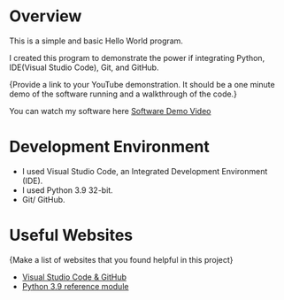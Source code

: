 # Overview

This is a simple and basic Hello World program. 

I created this program to demonstrate the power if integrating Python, IDE(Visual Studio Code), Git, and GitHub.


{Provide a link to your YouTube demonstration.  It should be a one minute demo of the software running and a walkthrough of the code.}

You can watch my software here [Software Demo Video](https://youtu.be/L84GH84wWRY)

# Development Environment
* I used Visual Studio Code, an Integrated Development Environment (IDE).
* I used Python 3.9 32-bit.
* Git/ GitHub.

# Useful Websites

{Make a list of websites that you found helpful in this project}
* [Visual Studio Code & GitHub](https://code.visualstudio.com/docs/editor/versioncontrol)
* [Python 3.9 reference module](https://docs.python.org/3.9/library/)
